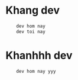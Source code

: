 # Khang dev
```bash
    dev hom nay
    dev toi nay
```

# Khanhhh dev
```bash
    dev hom nay yyy
```